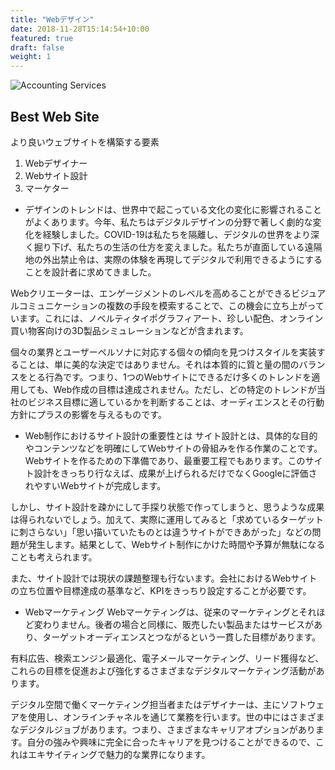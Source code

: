 ```yaml
---
title: "Webデザイン"
date: 2018-11-28T15:14:54+10:00
featured: true
draft: false
weight: 1
---
```

![Accounting Services](/images/post/austin-distel-nGc5RT2HmF0-unsplash.jpg)
## Best Web Site
  
より良いウェブサイトを構築する要素
1. Webデザイナー
2. Webサイト設計
3. マーケター

- デザインのトレンドは、世界中で起こっている文化の変化に影響されることがよくあります。今年、私たちはデジタルデザインの分野で著しく劇的な変化を経験しました。COVID-19は私たちを隔離し、デジタルの世界をより深く掘り下げ、私たちの生活の仕方を変えました。私たちが直面している遠隔地の外出禁止令は、実際の体験を再現してデジタルで利用できるようにすることを設計者に求めてきました。 

Webクリエーターは、エンゲージメントのレベルを高めることができるビジュアルコミュニケーションの複数の手段を模索することで、この機会に立ち上がっています。これには、ノベルティタイポグラフィアート、珍しい配色、オンライン買い物客向けの3D製品シミュレーションなどが含まれます。 

個々の業界とユーザーペルソナに対応する個々の傾向を見つけスタイルを実装することは、単に美的な決定ではありません。それは本質的に質と量の間のバランスをとる行為です。つまり、1つのWebサイトにできるだけ多くのトレンドを適用しても、Web作成の目標は達成されません。ただし、どの特定のトレンドが当社のビジネス目標に適しているかを判断することは、オーディエンスとその行動方針にプラスの影響を与えるものです。

- Web制作におけるサイト設計の重要性とは
サイト設計とは、具体的な目的やコンテンツなどを明確にしてWebサイトの骨組みを作る作業のことです。Webサイトを作るための下準備であり、最重要工程でもあります。このサイト設計をきっちり行なえば、成果が上げられるだけでなくGoogleに評価されやすいWebサイトが完成します。

しかし、サイト設計を疎かにして手探り状態で作ってしまうと、思うような成果は得られないでしょう。加えて、実際に運用してみると「求めているターゲットに刺さらない」「思い描いていたものとは違うサイトができあがった」などの問題が発生します。結果として、Webサイト制作にかけた時間や予算が無駄になることも考えられます。

また、サイト設計では現状の課題整理も行ないます。会社におけるWebサイトの立ち位置や目標達成の基準など、KPIをきっちり設定することが必要です。

- Webマーケティング
Webマーケティングは、従来のマーケティングとそれほど変わりません。後者の場合と同様に、販売したい製品またはサービスがあり、ターゲットオーディエンスとつながるという一貫した目標があります。

有料広告、検索エンジン最適化、電子メールマーケティング、リード獲得など、これらの目標を促進および強化するさまざまなデジタルマーケティング活動があります。

デジタル空間で働くマーケティング担当者またはデザイナーは、主にソフトウェアを使用し、オンラインチャネルを通じて業務を行います。世の中にはさまざまなデジタルジョブがあります。つまり、さまざまなキャリアオプションがあります。自分の強みや興味に完全に合ったキャリアを見つけることができるので、これはエキサイティングで魅力的な業界になります。



